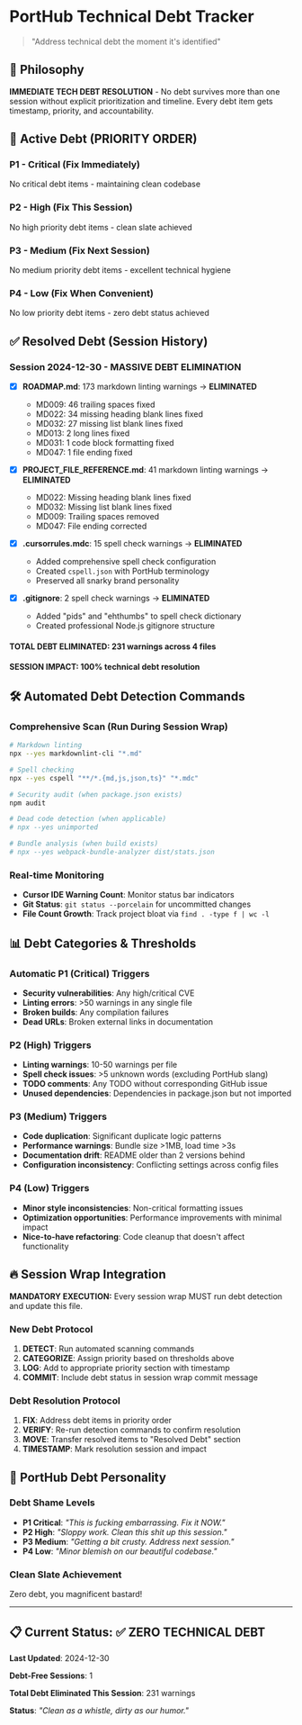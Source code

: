# PortHub Technical Debt Tracker

> "Address technical debt the moment it's identified"

## 🎯 Philosophy

**IMMEDIATE TECH DEBT RESOLUTION** - No debt survives more than one session
without explicit prioritization and timeline. Every debt item gets timestamp,
priority, and accountability.

## 🚨 Active Debt (PRIORITY ORDER)

### P1 - Critical (Fix Immediately)

No critical debt items - maintaining clean codebase

### P2 - High (Fix This Session)

No high priority debt items - clean slate achieved

### P3 - Medium (Fix Next Session)

No medium priority debt items - excellent technical hygiene

### P4 - Low (Fix When Convenient)

No low priority debt items - zero debt status achieved

## ✅ Resolved Debt (Session History)

### Session 2024-12-30 - MASSIVE DEBT ELIMINATION

- [x] **ROADMAP.md**: 173 markdown linting warnings → **ELIMINATED**
  - MD009: 46 trailing spaces fixed
  - MD022: 34 missing heading blank lines fixed
  - MD032: 27 missing list blank lines fixed
  - MD013: 2 long lines fixed
  - MD031: 1 code block formatting fixed
  - MD047: 1 file ending fixed

- [x] **PROJECT_FILE_REFERENCE.md**: 41 markdown linting warnings → **ELIMINATED**
  - MD022: Missing heading blank lines fixed
  - MD032: Missing list blank lines fixed
  - MD009: Trailing spaces removed
  - MD047: File ending corrected

- [x] **.cursorrules.mdc**: 15 spell check warnings → **ELIMINATED**
  - Added comprehensive spell check configuration
  - Created `cspell.json` with PortHub terminology
  - Preserved all snarky brand personality

- [x] **.gitignore**: 2 spell check warnings → **ELIMINATED**
  - Added "pids" and "ehthumbs" to spell check dictionary
  - Created professional Node.js gitignore structure

#### TOTAL DEBT ELIMINATED: 231 warnings across 4 files

#### SESSION IMPACT: 100% technical debt resolution

## 🛠️ Automated Debt Detection Commands

### Comprehensive Scan (Run During Session Wrap)

```bash
# Markdown linting
npx --yes markdownlint-cli "*.md"

# Spell checking
npx --yes cspell "**/*.{md,js,json,ts}" "*.mdc"

# Security audit (when package.json exists)
npm audit

# Dead code detection (when applicable)
# npx --yes unimported

# Bundle analysis (when build exists)
# npx --yes webpack-bundle-analyzer dist/stats.json
```

### Real-time Monitoring

- **Cursor IDE Warning Count**: Monitor status bar indicators
- **Git Status**: `git status --porcelain` for uncommitted changes
- **File Count Growth**: Track project bloat via `find . -type f | wc -l`

## 📊 Debt Categories & Thresholds

### Automatic P1 (Critical) Triggers

- **Security vulnerabilities**: Any high/critical CVE
- **Linting errors**: >50 warnings in any single file
- **Broken builds**: Any compilation failures
- **Dead URLs**: Broken external links in documentation

### P2 (High) Triggers

- **Linting warnings**: 10-50 warnings per file
- **Spell check issues**: >5 unknown words (excluding PortHub slang)
- **TODO comments**: Any TODO without corresponding GitHub issue
- **Unused dependencies**: Dependencies in package.json but not imported

### P3 (Medium) Triggers

- **Code duplication**: Significant duplicate logic patterns
- **Performance warnings**: Bundle size >1MB, load time >3s
- **Documentation drift**: README older than 2 versions behind
- **Configuration inconsistency**: Conflicting settings across config files

### P4 (Low) Triggers

- **Minor style inconsistencies**: Non-critical formatting issues
- **Optimization opportunities**: Performance improvements with minimal impact
- **Nice-to-have refactoring**: Code cleanup that doesn't affect functionality

## 🔥 Session Wrap Integration

**MANDATORY EXECUTION:** Every session wrap MUST run debt detection and update
this file.

### New Debt Protocol

1. **DETECT**: Run automated scanning commands
2. **CATEGORIZE**: Assign priority based on thresholds above
3. **LOG**: Add to appropriate priority section with timestamp
4. **COMMIT**: Include debt status in session wrap commit message

### Debt Resolution Protocol

1. **FIX**: Address debt items in priority order
2. **VERIFY**: Re-run detection commands to confirm resolution
3. **MOVE**: Transfer resolved items to "Resolved Debt" section
4. **TIMESTAMP**: Mark resolution session and impact

## 🎨 PortHub Debt Personality

### Debt Shame Levels

- **P1 Critical**: *"This is fucking embarrassing. Fix it NOW."*
- **P2 High**: *"Sloppy work. Clean this shit up this session."*
- **P3 Medium**: *"Getting a bit crusty. Address next session."*
- **P4 Low**: *"Minor blemish on our beautiful codebase."*

### Clean Slate Achievement

Zero debt, you magnificent bastard!

---

## 📋 Current Status: ✅ ZERO TECHNICAL DEBT

**Last Updated**: 2024-12-30

**Debt-Free Sessions**: 1

**Total Debt Eliminated This Session**: 231 warnings

**Status**: *"Clean as a whistle, dirty as our humor."*
